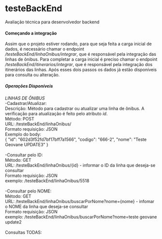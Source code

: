 # testeBackEnd
Avaliação técnica para desenvolvedor backend

#### Começando a integração

Assim que o projeto estiver rodando, para que seja feita a carga inicial de dados, é necessário chamar o endpoint */testeBackEnd/linhaOnibus/integrar*, que é responsável pela integração das linhas de ônibus. Para completar a carga inicial é preciso chamar o endpoint */testeBackEnd/itinerarios/integrar*, que é responsável pela integração dos itinerários das linhas. Após esses dois passos os dados já estão disponíveis para consulta ou alteração.


##### Operações Disponíveis

*LINHAS DE ÔNIBUS*\
-Cadastrar/Atualizar:\
Descrição: Método para cadastrar ou atualizar uma linha de ônibus. A verificação para atualização é feito pelo atributo *id*.\
Método: POST\
URL: /testeBackEnd/linhaOnibus/\
Formato requisição: JSON\
Exemplo do body:\
    {
        "id": "602d3f52fd7bf17bff7a1566",
        "codigo": "666-2",
        "nome": "Teste Geovane UPDATE3"
    }
\
\
-Consultar pelo ID:\
Método: GET\
URL: /testeBackEnd/linhaOnibus/{id} - informar o ID da linha que deseja-se consultar\
Formato requisição: JSON\
exemplo: /testeBackEnd/linhaOnibus/5518\
\
-Consultar pelo NOME:\
Método: GET\
URL: /testeBackEnd/linhaOnibus/buscarPorNome?nome={nome} - infomar o NOME da linha que deseja-se consultar\
Formato requisição: JSON\
exemplo: /testeBackEnd/linhaOnibus/buscarPorNome?nome=teste geovane update2\
\
Consultas TODAS:


